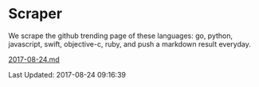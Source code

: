 # Scraper

We scrape the github trending page of these languages: go, python, javascript, swift, objective-c, ruby, and push a markdown result everyday.

[2017-08-24.md](https://github.com/henson/Scraper/blob/master/2017-08-24.md)

Last Updated: 2017-08-24 09:16:39